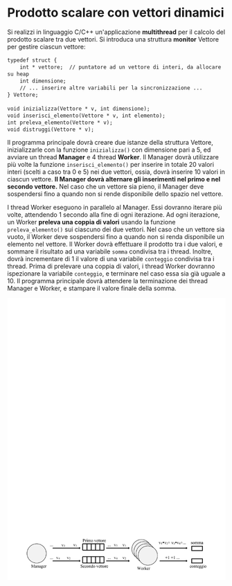 Prodotto scalare con vettori dinamici
=====================================

Si realizzi in linguaggio C/C++ un'applicazione **multithread** per il
calcolo del prodotto scalare tra due vettori. Si introduca una struttura
**monitor** Vettore per gestire ciascun vettore:


    typedef struct {
        int * vettore;  // puntatore ad un vettore di interi, da allocare su heap
        int dimensione;
        // ... inserire altre variabili per la sincronizzazione ...
    } Vettore;

    void inizializza(Vettore * v, int dimensione);
    void inserisci_elemento(Vettore * v, int elemento);
    int preleva_elemento(Vettore * v);
    void distruggi(Vettore * v);

Il programma principale dovrà creare due istanze della struttura
Vettore, inizializzarle con la funzione `inizializza()` con dimensione
pari a 5, ed avviare un thread **Manager** e 4 thread **Worker**. Il
Manager dovrà utilizzare più volte la funzione `inserisci_elemento()`
per inserire in totale 20 valori interi (scelti a caso tra 0 e 5) nei
due vettori, ossia, dovrà inserire 10 valori in ciascun vettore. **Il
Manager dovrà alternare gli inserimenti nel primo e nel secondo
vettore.** Nel caso che un vettore sia pieno, il Manager deve
sospendersi fino a quando non si rende disponibile dello spazio nel
vettore.

I thread Worker eseguono in parallelo al Manager. Essi dovranno iterare
più volte, attendendo 1 secondo alla fine di ogni iterazione. Ad ogni
iterazione, un Worker **preleva una coppia di valori** usando la
funzione `preleva_elemento()` sui ciascuno dei due vettori. Nel caso che
un vettore sia vuoto, il Worker deve sospendersi fino a quando non si
renda disponibile un elemento nel vettore. Il Worker dovrà effettuare il
prodotto tra i due valori, e sommare il risultato ad una variabile
`somma` condivisa tra i thread. Inoltre, dovrà incrementare di 1 il
valore di una variabile `conteggio` condivisa tra i thread. Prima di
prelevare una coppia di valori, i thread Worker dovranno ispezionare la
variabile `conteggio`, e terminare nel caso essa sia già uguale a 10. Il
programma principale dovrà attendere la terminazione dei thread Manager
e Worker, e stampare il valore finale della somma.

![image](/images/ambiente_globale/produttore_consumatore/prodotto_scalare_con_vettori_dinamici.png)
